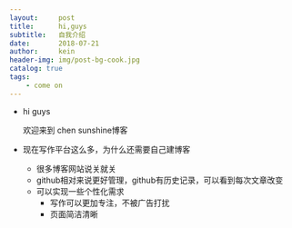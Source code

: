 ```yaml
---
layout:     post
title:      hi,guys
subtitle:   自我介绍
date:       2018-07-21
author:     kein
header-img: img/post-bg-cook.jpg
catalog: true
tags:
    - come on
---
```



- hi guys
    
    欢迎来到 chen sunshine博客

- 现在写作平台这么多，为什么还需要自己建博客
    - 很多博客网站说关就关
    - github相对来说更好管理，github有历史记录，可以看到每次文章改变
    - 可以实现一些个性化需求
        - 写作可以更加专注，不被广告打扰
        - 页面简洁清晰
        
 

